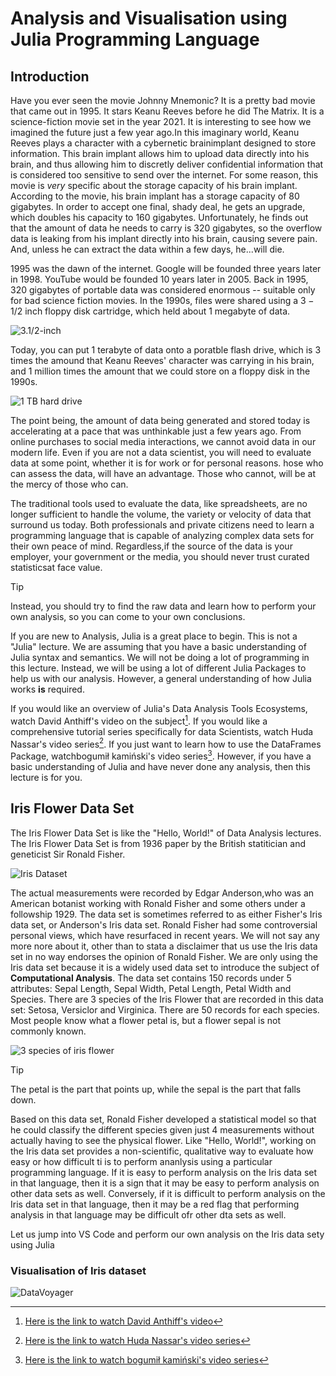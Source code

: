 # Analysis and Visualisation using Julia Programming Language

## Introduction

Have you ever seen the movie Johnny Mnemonic? It is a pretty bad movie that came out in 1995. It stars Keanu Reeves before he did The Matrix. It is a science-fiction movie set in the year 2021. It is interesting to see how we imagined the future just a few year ago.In this imaginary world, Keanu Reeves plays a character with a cybernetic brainimplant designed to store information. This brain implant allows him to upload data directly into his brain, and thus allowing him to discretly deliver confidential information that is considered too sensitive to send over the internet. For some reason, this movie is *very* specific about the storage capacity of his brain implant. According to the movie, his brain implant has a storage capacity of 80 gigabytes. In order to accept one final, shady deal, he gets an upgrade, which doubles his capacity to 160 gigabytes. Unfortunately, he finds out that the amount of data he needs to carry is 320 gigabytes, so the overflow data is leaking from his implant directly into his brain, causing severe pain. And, unless he can extract the data within a few days, he...will die.

1995 was the dawn of the internet. Google will be founded three years later in 1998. YouTube would be founded 10 years later in 2005. Back in 1995, 320 gigabytes of portable data was considered enormous -- suitable only for bad science fiction movies. In the 1990s, files were shared using a $3-1/2$ inch floppy disk cartridge, which held about 1 megabyte of data.

![3.1/2-inch](image/3.5inch-floppy-disks.jpg)

Today, you can put 1 terabyte of data onto a poratble flash drive, which is 3 times the amound that Keanu Reeves' character was carrying in his brain, and 1 million times the amount that we could store on a floppy disk in the 1990s.

![1 TB hard drive](image/1TB.jpg)

The point being, the amount of data being generated and stored today is accelerating at a pace that was unthinkable just a few years ago. From online purchases to social media interactions, we cannot avoid data in our modern life. Even if you are not a data scientist, you will need to evaluate data at some point, whether it is for work or for personal reasons. hose who can assess the data, will have an advantage. Those who cannot, will be at the mercy of those who can. 

The traditional tools used to evaluate the data, like spreadsheets, are no longer sufficient to handle the volume, the variety or velocity of data that surround us today. Both professionals and private citizens need to learn a programming language that is capable of analyzing complex data sets for their own peace of mind. Regardless,if the source of the data is your employer, your government or the media, you should never trust curated statisticsat face value. 
> [!TIP]
> Instead, you should try to find the raw data and learn how to perform your own analysis, so you can come to your own conclusions.

If you are new to Analysis, Julia is a great place to begin. This is not a "Julia" lecture.  We are assuming that you have a basic understanding of Julia syntax and semantics. We will not be doing a lot of programming in this lecture. Instead, we will be using a lot of different Julia Packages to help us with our analysis. However, a general understanding of how Julia works **is** required.

If you would like an overview of Julia's Data Analysis Tools Ecosystems, watch David Anthiff's video on the subject[^1]. If you would like a comprehensive tutorial series specifically for data Scientists, watch Huda Nassar's video series[^2]. If you just want to learn how to use the DataFrames Package, watchbogumił kamiński's video series[^3]. However, if you have a basic understanding of Julia and have never done any analysis, then this lecture is for you.

## Iris Flower Data Set
The Iris Flower Data Set is like the "Hello, World!" of Data Analysis lectures. The Iris Flower Data Set is from 1936 paper by the British statitician and geneticist Sir Ronald Fisher.

![Iris Dataset](image/Iris_dataset_scatterplot.svg)

 The actual measurements were recorded by Edgar Anderson,who was an American botanist working with Ronald Fisher and some others under a followship 1929. The data set is sometimes referred to as either Fisher's Iris data set, or Anderson's Iris data set. Ronald Fisher had some controversial personal views, which have resurfaced in recent years. We will not say any more nore about it, other than to stata a disclaimer that us use the Iris data set in no way endorses the opinion of Ronald Fisher. We are only using the Iris data set because it is a widely used data set to introduce the subject of **Computational Analysis**. 
 The data set contains 150 records under 5 attributes: Sepal Length, Sepal Width, Petal Length, Petal Width and Species. There are 3 species of the Iris Flower that are recorded in this data set: Setosa, Versiclor and Virginica. There are 50 records for each species. Most people know what a flower petal is, but a flower sepal is not commonly known. 

 ![3 species of iris flower](image/maxresdefault.jpg)

> [!TIP]
> The petal is the part that points up, while the sepal is the part that falls down. 

Based on this data set, Ronald Fisher developed a statistical model so that he could classify the different species given just 4 measurements without actually having to see the physical flower. Like "Hello, World!", working on the Iris data set provides a non-scientific, qualitative way to evaluate how easy or how difficult ti is to perform ananlysis using a particular programming language. If it is easy to perform analysis on the Iris data set in that language, then it is a sign that it may be easy to perform analysis on other data sets as well. Conversely, if it is difficult to perform analysis on the Iris data set in that language, then it may be a red flag that performing analysis in that language may be difficult ofr other dta sets as well. 

Let us jump into VS Code and perform our own analysis on the Iris data sety using Julia

### Visualisation of Iris dataset

![DataVoyager](image/irisvisual1.png)







[^1]: [Here is the link to watch David Anthiff's video](https://www.youtube.com/watch?v=2oXSA2w-p28)
[^2]: [Here is the link to watch Huda Nassar's video series](https://www.youtube.com/playlist?list=PLP8iPy9hna6QuDTt11Xxonnfal91JhqjO&si=VX9Tw-L1A8kLHdJe)
[^3]: [Here is the link to watch bogumił kamiński's video  series](https://www.youtube.com/playlist?list=PLP8iPy9hna6SGnG3FcHlYhdWWrZE7nNEx&si=NoO5l1qQb-fURWvM)




